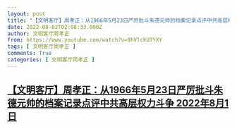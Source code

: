 ```yaml
---
layout: post
title: "【文明客厅】周孝正：从1966年5月23日严厉批斗朱德元帅的档案记录点评中共高层权力斗争 2022年8月1日"
date: 2022-08-02T02:08:33.000Z
author: 文明客厅周孝正
from: https://www.youtube.com/watch?v=9hVlckU7YXY
tags: [ 文明客厅周孝正 ]
comments: True
categories: [ 文明客厅周孝正 ]
---
```

<!--1659406113000-->
[【文明客厅】周孝正：从1966年5月23日严厉批斗朱德元帅的档案记录点评中共高层权力斗争 2022年8月1日](https://www.youtube.com/watch?v=9hVlckU7YXY)
------

<div>

</div>
